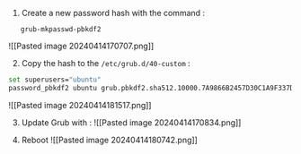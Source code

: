 
1. Create a new password hash with the command :
   
```
   grub-mkpasswd-pbkdf2
```

![[Pasted image 20240414170707.png]]

2. Copy the hash to the `/etc/grub.d/40-custom` :
   
```bash
set superusers="ubuntu"
password_pbkdf2 ubuntu grub.pbkdf2.sha512.10000.7A9866B2457D30C1A9F337D065DE1D530688AEB49538A46731796272804A9D4C01FBB40E0AE5DE002FD1EDF477ADB475E31DD25EF180C0781070C82BCBAC6B3C.69162071C865CD9DFD9194BEBF25FB6CA41DC96C69A5E20324485241CC5BE15D5BA49D42668F091969C25B074DCFBA86909C53F9B0002780CFCE94A625F4E428

```

![[Pasted image 20240414181517.png]]

3. Update Grub with :
![[Pasted image 20240414170834.png]]

4. Reboot 
![[Pasted image 20240414180742.png]]